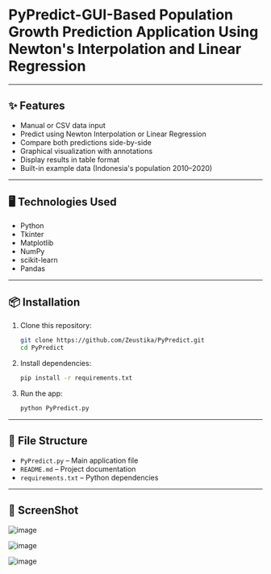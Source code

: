 
# PyPredict-GUI-Based Population Growth Prediction Application Using Newton's Interpolation and Linear Regression

---

## ✨ Features

- Manual or CSV data input  
- Predict using Newton Interpolation or Linear Regression  
- Compare both predictions side-by-side  
- Graphical visualization with annotations  
- Display results in table format  
- Built-in example data (Indonesia's population 2010–2020)

---

## 🖥️ Technologies Used

- Python  
- Tkinter  
- Matplotlib  
- NumPy  
- scikit-learn  
- Pandas

---

## 📦 Installation

1. Clone this repository:
   ```bash
   git clone https://github.com/Zeustika/PyPredict.git
   cd PyPredict
   ```

2. Install dependencies:
   ```bash
   pip install -r requirements.txt
   ```

3. Run the app:
   ```bash
   python PyPredict.py
   ```

---

## 📂 File Structure

- `PyPredict.py` – Main application file  
- `README.md` – Project documentation  
- `requirements.txt` – Python dependencies

---

## 📸 ScreenShot

![image](https://github.com/user-attachments/assets/0b2c01bb-001e-4b22-bb18-202348f50fa3)

![image](https://github.com/user-attachments/assets/fe594f0d-9b19-4069-950a-9a77f957ccc8)

![image](https://github.com/user-attachments/assets/22d53172-f0a6-47e5-bf10-13690c5c1710)
